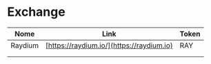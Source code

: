 # Exchange

| Nome    | Link                                      | Token |
| ------- | ----------------------------------------- | ----- |
| Raydium | [https://raydium.io/](https://raydium.io) | RAY   |
|         |                                           |       |
|         |                                           |       |
